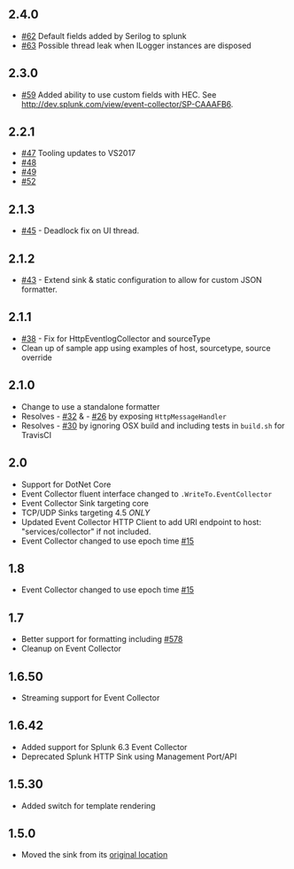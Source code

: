 ## 2.4.0
- [#62](https://github.com/serilog/serilog-sinks-splunk/issues/62) Default fields added by Serilog to splunk
- [#63](https://github.com/serilog/serilog-sinks-splunk/issues/63) Possible thread leak when ILogger instances are disposed

## 2.3.0
- [#59](https://github.com/serilog/serilog-sinks-splunk/issues/59) Added ability to use custom fields with HEC.  See http://dev.splunk.com/view/event-collector/SP-CAAAFB6.

## 2.2.1
- [#47](https://github.com/serilog/serilog-sinks-splunk/issues/47) Tooling updates to VS2017
- [#48](https://github.com/serilog/serilog-sinks-splunk/issues/48)
- [#49](https://github.com/serilog/serilog-sinks-splunk/issues/49)
- [#52](https://github.com/serilog/serilog-sinks-splunk/issues/52)

## 2.1.3
- [#45](https://github.com/serilog/serilog-sinks-splunk/issues/45) - Deadlock fix on UI thread.

## 2.1.2
- [#43](https://github.com/serilog/serilog-sinks-splunk/issues/43) - Extend sink & static configuration to allow for custom JSON formatter.

## 2.1.1
- [#38](https://github.com/serilog/serilog-sinks-splunk/issues/38) - Fix for HttpEventlogCollector and sourceType
- Clean up of sample app using examples of host, sourcetype, source override

## 2.1.0

* Change to use a standalone formatter
* Resolves - [#32](https://github.com/serilog/serilog-sinks-splunk/issues/32) & - [#26](https://github.com/serilog/serilog-sinks-splunk/issues/26) by exposing `HttpMessageHandler`
* Resolves - [#30](https://github.com/serilog/serilog-sinks-splunk/issues/30) by ignoring OSX build and including tests in `build.sh` for TravisCI

## 2.0
 - Support for DotNet Core
 - Event Collector fluent interface changed to `.WriteTo.EventCollector`
 - Event Collector Sink targeting core
 - TCP/UDP Sinks targeting 4.5 *ONLY*
 - Updated Event Collector HTTP Client to add URI endpoint to host: "services/collector" if not included.
 - Event Collector changed to use epoch time [#15](https://github.com/serilog/serilog-sinks-splunk/pull/15)

## 1.8
 - Event Collector changed to use epoch time [#15](https://github.com/serilog/serilog-sinks-splunk/pull/15)

## 1.7
 - Better support for formatting including [#578](https://github.com/serilog/serilog/issues/578)
 - Cleanup on Event Collector

## 1.6.50
 - Streaming support for Event Collector
 
## 1.6.42
 - Added support for Splunk 6.3 Event Collector
 - Deprecated Splunk HTTP Sink using Management Port/API

## 1.5.30
 - Added switch for template rendering
 
## 1.5.0
 - Moved the sink from its [original location](https://github.com/serilog/serilog)
